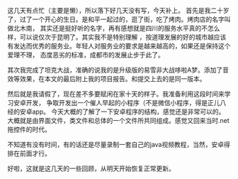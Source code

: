 这几天有点忙（主要是懒），所以落下好几天没有写，今天补上。
 首先是我二十岁了，过了一个开心的生日。是和平一起过的，逛了街，吃了烤肉。烤肉店的名字叫做北木南，
 其实还是挺好听的名字，再有感想就是四川的服务水平真的不怎么样，可以说仅次于昆明了。其实我不是特别理解
 ，按道理发展的好的城市越应该有发达而优秀的服务业。年轻人对服务业的要求是越来越高的，如果还是保持这个爱理不理，
 态度恶劣的标准，成都市的发展止步于此了。

其次我完成了坦克大战，准确的说我的是升级版的易雪非大战哆啦A梦。添加了音效等效果，在本文的最后附上我的项目报告。和提交上去的是同一版本。

然后就是我请假了，现在差不多要赋闲在家十天的样子。我准备利用这段时间来学习安卓开发，
争取开发出一个催人早起的小程序（不是微信小程序，得是正儿八经的安卓app。
今天大概的了解了一下安卓程序的结构，感觉还是非常可以的。大概就是由界面文件，类文件和总体的一个文件所共同组成。感觉又回来当时.net拖控件的时代。

不知道有没有时间，有的话还是尽量录制一套自己的java视频教程，当然，安卓得排在前面才行。

好啦，这就是这几天的一些回顾，从明天开始恢复正常更新。
